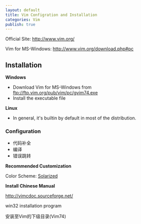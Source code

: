 ```yaml
---
layout: default
title: Vim Configration and Installation
categories: Vim
publish: true
---
```


Official Site: http://www.vim.org/

Vim for MS-Windows: http://www.vim.org/download.php#pc

## Installation

**Windows**

- Download Vim for MS-Windows from ftp://ftp.vim.org/pub/vim/pc/gvim74.exe
- Install the executable file

**Linux**

- In general, it's builtin by default in most of the distribution.

### Configuration

- 代码补全
- 编译
- 错误跳转

**Recommended Customization**

Color Scheme: [Solarized](http://ethanschoonover.com/solarized)

**Install Chinese Manual**

http://vimcdoc.sourceforge.net/

win32 installation program

安装至Vim的下级目录(Vim74)


